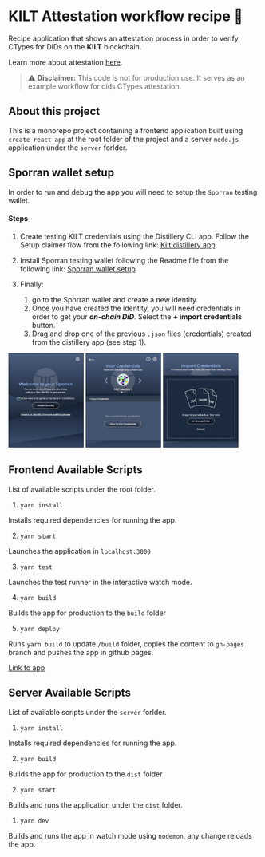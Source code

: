 # KILT Attestation workflow recipe 🧬
Recipe application that shows an attestation process in order to verify CTypes for DiDs on the **KILT** blockchain.

Learn more about attestation [here](https://docs.kilt.io/docs/develop/workshop/attestation).

> :warning: **Disclaimer:** This code is not for production use. It serves as an example workflow for dids CTypes attestation.

## About this project
This is a monorepo project containing a frontend application built using `create-react-app` at the root folder of the project and a server `node.js` application under the `server` forlder.

## Sporran wallet setup
In order to run and debug the app you will need to setup the `Sporran` testing wallet.

#### Steps
1. Create testing KILT credentials using the Distillery CLI app. Follow the Setup claimer flow from the following link: [Kilt distillery app](https://github.com/KILTprotocol/kilt-distillery-cli).
   
2. Install Sporran testing wallet following the Readme file from the following link: [Sporran wallet setup](https://github.com/BTE-Trusted-Entity/sporran-extension)

3. Finally: 
   1. go to the Sporran wallet and create a new identity. 
   2. Once you have created the identity, you will need credentials in order to get your ***on-chain DiD***. Select the **+ import credentials** button.
   3. Drag and drop one of the previous `.json` files (credentials) created from the distillery app (see step 1).

<img src="./docs/import_identity.png?raw=true" alt="Step 3 Image 1" width="30%"/>
<img src="./docs/import_credential.png?raw=true" alt="Step 3 Image 2" width="30%"/>
<img src="./docs/drop_json.png?raw=true" alt="Step 3 Image 3" width="30%"/>

## Frontend Available Scripts
List of available scripts under the root folder.

1. `yarn install`

Installs required dependencies for running the app.

2. `yarn start`

Launches the application in `localhost:3000`

3. `yarn test`

Launches the test runner in the interactive watch mode.

4. `yarn build`

Builds the app for production to the `build` folder

5. `yarn deploy`

Runs `yarn build` to update `/build` folder, copies the content to `gh-pages` branch and pushes the app in github pages.

[Link to app](https://protofire.github.io/kilt/)

## Server Available Scripts
List of available scripts under the `server` forlder.

1. `yarn install`

Installs required dependencies for running the app.

2. `yarn build`

Builds the app for production to the `dist` folder

2. `yarn start`

Builds and runs the application under the `dist` folder. 

1. `yarn dev`

Builds and runs the app in watch mode using `nodemon`, any change reloads the app.